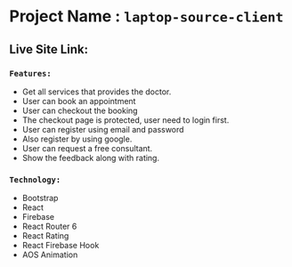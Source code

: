 # Project Name : `laptop-source-client`



## Live Site Link: 



### `Features:`

- Get all services that provides the doctor.
- User can book an appointment
- User can checkout the booking
- The checkout page is protected, user need to login first.
- User can register using email and password
- Also register by using google.
- User can request a free consultant.
- Show the feedback along with rating.



### `Technology:`

- Bootstrap
- React
- Firebase
- React Router 6
- React Rating
- React Firebase Hook
- AOS Animation